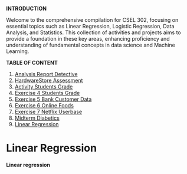 **INTRODUCTION**

Welcome to the comprehensive compilation for CSEL 302, focusing on essential topics such as Linear Regression, Logistic Regression, Data Analysis, and Statistics. This collection of activities and projects aims to provide a foundation in these key areas, enhancing proficiency and understanding of fundamental concepts in data science and Machine Learning.

**TABLE OF CONTENT**

1. [Analysis Report Detective](https://github.com/PikuFuka/CSEL-302-comp/blob/main/The_adventure_of_Detetivesn't.ipynb)
2. [HardwareStore Assessment](https://github.com/PikuFuka/CSEL-302-comp/blob/main/Sotomayor_Rolan_assessment.ipynb)
3. [Activity Students Grade](https://github.com/PikuFuka/CSEL-302-comp/blob/main/ActivityStudentsGrade.ipynb)
4. [Exercise 4 Students Grade](https://github.com/PikuFuka/CSEL-302-comp/blob/main/2B_SOTOMAYOR_EXE4.ipynb)
5. [Exercise 5 Bank Customer Data](https://github.com/PikuFuka/CSEL-302-comp/blob/main/2B_SOTOMAYOR_EXER5.ipynb)
6. [Exercise 6 Online Foods](https://github.com/PikuFuka/CSEL-302-comp/blob/main/2B_SOTOMAYOR_EXER6.ipynb)
7. [Exercise 7 Netflix Userbase](https://github.com/PikuFuka/CSEL-302-comp/blob/main/2B_SOTOMAYOR_EXER7.ipynb)
8. [Midterm Diabetics](https://github.com/PikuFuka/CSEL-302-comp/blob/main/2B_SOTOMAYOR_MIDTERM.ipynb)
9. [Linear Regression](#Linear)

# Linear Regression
#### Linear regression
